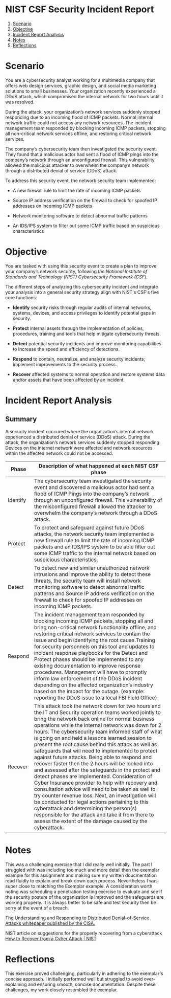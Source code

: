 <h1>NIST CSF Security Incident Report</h1>

1. [Scenario](#scenario)
2. [Objective](#objective)
3. [Incident Report Analysis](#incident_report_analysis)
4. [Notes](#notes)
5. [Reflections](#reflections) 


<!--# Introduction <a name="introduction"> 
A mock security incident report done as part of Cybersecurity documentation portfolio and [Google's Coursera Cybersecurity Certificate](https://www.coursera.org/google-certificates/cybersecurity-certificate) as part of the [Connect and Protect: Networks and Network Security course](https://www.coursera.org/learn/networks-and-network-security/home/week/1) to gain an understanding of network-level vulnerabilities and how to secure networks.-->

# Scenario <a name="scenario"> 
You are a cybersecurity analyst working for a multimedia company that offers web design services, graphic design, and social media marketing solutions to small businesses. Your organization recently experienced a DDoS attack, which compromised the internal network for two hours until it was resolved.

During the attack, your organization’s network services suddenly stopped responding due to an incoming flood of ICMP packets. Normal internal network traffic could not access any network resources. The incident management team responded by blocking incoming ICMP packets, stopping all non-critical network services offline, and restoring critical network services. 

The company’s cybersecurity team then investigated the security event. They found that a malicious actor had sent a flood of ICMP pings into the company’s network through an unconfigured firewall. This vulnerability allowed the malicious attacker to overwhelm the company’s network through a distributed denial of service (DDoS) attack. 

To address this security event, the network security team implemented: 

- A new firewall rule to limit the rate of incoming ICMP packets

- Source IP address verification on the firewall to check for spoofed IP addresses on incoming ICMP packets

- Network monitoring software to detect abnormal traffic patterns

- An IDS/IPS system to filter out some ICMP traffic based on suspicious characteristics


# Objective  <a name="objective"> 
You are tasked with using this security event to create a plan to improve your company’s network security, following _the National Institute of Standards and Technology (NIST) Cybersecurity Framework (CSF_). 

The different steps of analyzing this cybersecurity incident and integrate your analysis into a general security strategy align with NIST's CSF's five core functions:

- **Identify** security risks through regular audits of internal networks, systems, devices, and access privileges to identify potential gaps in security. 

- **Protect** internal assets through the implementation of policies, procedures, training and tools that help mitigate cybersecurity threats. 

- **Detect** potential security incidents and improve monitoring capabilities to increase the speed and efficiency of detections. 

- **Respond** to contain, neutralize, and analyze security incidents; implement improvements to the security process. 

- **Recover** affected systems to normal operation and restore systems data and/or assets that have been affected by an incident.

# Incident Report Analysis <a name="incident_report_analysis"> 

## Summary
A security incident occcured where the organization’s internal network experienced a distributed denial of service (DDoS) attack. During the attack, the organization’s network services suddenly stopped responding. Devices on the internet network were affected and network resources within the affected network could not be accessed.

| Phase  | Description of what happened at each NIST CSF phase |
| --- | --- |
| Identify | The cybersecurity team investigated the security event and discovered a malicious actor had sent a flood of ICMP Pings into the company’s network through an unconfigured firewall. This vulnerability of the misconfigured firewall allowed the attacker to overwhelm the company’s network through a DDoS attack. |
| Protect | To protect and safeguard against future DDoS attacks, the network security team implemented a new firewall rule to limit the rate of incoming ICMP packets and an IDS/IPS system to be able filter out some ICMP traffic to the internal network based on suspicious characteristics. |
| Detect | To detect new and similar unauthorized network intrusions and improve the ability to detect these threats, the security team will install network monitoring software to detect abnormal traffic patterns and Source IP address verification on the firewall to check for spoofed IP addresses on incoming ICMP packets. |
| Respond | The incident management team responded by blocking incoming ICMP packets, stopping all and bring non-critical network functionality offline, and restoring critical network services to contain the issue and begin identifying the root cause.Training for security personnels on this tool and updates to incident response playbooks for the Detect and Protect phases should be implemented to any existing documentation to improve response procedures. Management will have to promptly inform law enforcement of the DDoS incident depending on the affected organization’s industry based on the impact for the outage. (example: reporting the DDoS issue to a local FBI Field Office) |
| Recover | This attack took the network down for two hours and the IT and Security operation teams worked jointly to bring the network back online for normal business operations while the internal network was down for 2 hours. The cybersecurity team informed staff of what is going on and held a lessons learned session to present the root cause behind this attack as well as safeguards that will need to implemented to protect against future attacks. Being able to respond and recover faster then the 2 hours will be looked into and assessed after the safeguards in the protect and detect phases are implemented. Consideration of Cyber Insurance provider to help with recovery and consultation advice will need to be taken as well to try counter revenue loss. Next, an investigation will be conducted for legal actions pertaining to this cyberattack and determining the person(s) responsible for the attack and take it from there  to assess the extent of the damage caused by the cyberattack. |


# Notes <a name="notes"> 

This was a challenging exercise that I did really well initially. The part I struggled with was including too much and more detail then the exemplar example for this assignment and making sure my written doucmentation read fluidly to explain and break down each process. Nevertheless I was super close to matching the Exemplar example.
A consideration worth noting was scheduling a penetration testing exercise to evaluate and see if the security posture of the organization is improved and the safeguards are working properly. It is always better to be safe and test security then be sorry at the event of a breach.

[The Understanding and Responding to Distributed Denial-of-Service Attacks whitepaper published by the CISA.](https://www.cisa.gov/sites/default/files/publications/understanding-and-responding-to-ddos-attacks_508c.pdf)


NIST article on suggestions for the properly recovering from a cyberattack
[How to Recover from a Cyber Attack | NIST](https://www.nist.gov/blogs/manufacturing-innovation-blog/how-recover-cyber-attack#:~:text=Consider%20Cyber%20Insurance%20for%20Increased%20Recovery%20Capability%20Like,assist%20in%20identifying%20the%20extent%20of%20damage%20caused)

# Reflections <a name="reflections"> 
This exercise proved challenging, particularly in adhering to the exemplar's concise approach. I initially performed well but struggled to avoid over-explaining and ensuring smooth, concise documentation. Despite these challenges, my work closely resembled the exemplar.
